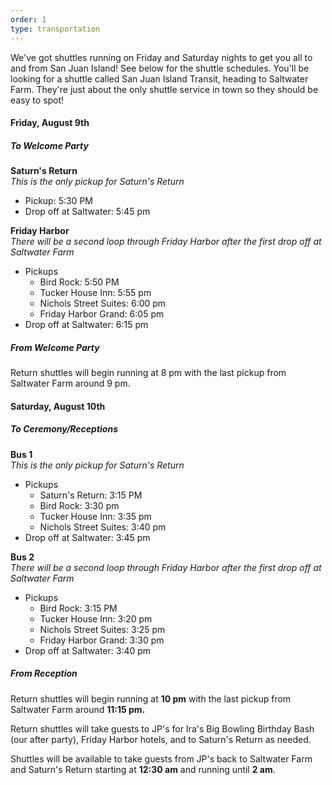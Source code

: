 ```yaml
---
order: 1
type: transportation
---
```

We've got shuttles running on Friday and Saturday nights to get you all to and from San Juan Island! See below for the shuttle schedules. You'll be looking for a shuttle called San Juan Island Transit, heading to Saltwater Farm. They're just about the only shuttle service in town so they should be easy to spot!

#### Friday, August 9th
##### To Welcome Party

**Saturn's Return**  
*This is the only pickup for Saturn's Return*
* Pickup: 5:30 PM 
* Drop off at Saltwater: 5:45 pm  

**Friday Harbor**  
*There will be a second loop through Friday Harbor after the first drop off at Saltwater Farm*
* Pickups
    * Bird Rock: 5:50 PM
    * Tucker House Inn: 5:55 pm
    * Nichols Street Suites: 6:00 pm
    * Friday Harbor Grand: 6:05 pm
* Drop off at Saltwater: 6:15 pm

##### From Welcome Party
Return shuttles will begin running at 8 pm with the last pickup from Saltwater Farm around 9 pm.

#### Saturday, August 10th
##### To Ceremony/Receptions

**Bus 1**  
*This is the only pickup for Saturn's Return*
* Pickups
    * Saturn's Return: 3:15 PM 
    * Bird Rock: 3:30 pm
    * Tucker House Inn: 3:35 pm
    * Nichols Street Suites: 3:40 pm
* Drop off at Saltwater: 3:45 pm  

**Bus 2**  
*There will be a second loop through Friday Harbor after the first drop off at Saltwater Farm*
* Pickups
    * Bird Rock: 3:15 PM
    * Tucker House Inn: 3:20 pm
    * Nichols Street Suites: 3:25 pm
    * Friday Harbor Grand: 3:30 pm
* Drop off at Saltwater: 3:40 pm

##### From Reception
Return shuttles will begin running at **10 pm** with the last pickup from Saltwater Farm around **11:15 pm.**

Return shuttles will take guests to JP's for Ira's Big Bowling Birthday Bash (our after party), Friday Harbor hotels, and to Saturn's Return as needed.

Shuttles will be available to take guests from JP's back to Saltwater Farm and Saturn's Return starting at **12:30 am** and running until **2 am**.


